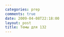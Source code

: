 ```yaml
---
categories: prep
comments: true
date: 2009-04-08T22:18:00
layout: post
title: Темы для 132
---
```


